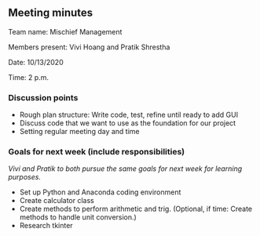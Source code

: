 ## Meeting minutes

Team name: Mischief Management

Members present: Vivi Hoang and Pratik Shrestha

Date: 10/13/2020

Time: 2 p.m.

### Discussion points 

* Rough plan structure: Write code, test, refine until ready to add GUI
* Discuss code that we want to use as the foundation for our project
* Setting regular meeting day and time

### Goals for next week (include responsibilities)

*Vivi and Pratik to both pursue the same goals for next week for learning purposes.*

* Set up Python and Anaconda coding environment
* Create calculator class
* Create methods to perform arithmetic and trig. (Optional, if time: Create methods to handle unit conversion.)
* Research tkinter
